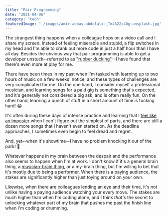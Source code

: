 ```yaml
---
title: "Pair Programming"
date: "2021-04-06"
category: "tech"
featuredImage: "./images/amir-abbas-abdolali-_Tm4622z4Dg-unsplash.jpg"
---
```


The strangest thing happens when a colleague hops on a video call and I share my screen. Instead of feeling miserable and stupid, a flip switches in my head and I'm able to crank out more code in just a half hour than I have all day. Besides the obvious way that pair programming is able to get a developer unstuck--referred to as ["rubber ducking"](https://en.wikipedia.org/wiki/Rubber_duck_debugging)--I have found that there's even more at play for me.

There have been times in my past when I'm tasked with learning up to two hours of music on a few weeks' notice, and these types of challenges are very complicated for me. On the one hand, I consider myself a professional musician, and learning songs for a paid gig is something that's expected, and it's generally not considered a big ask, and is often really fun. On the other hand, learning a bunch of stuff in a short amount of time is fucking hard! 😂

It's often during these days of intense practice and learning that I [feel like an imposter](https://en.wikipedia.org/wiki/Impostor_syndrome) when I can't figure out the simplest of parts, and there are still a dozen more songs that I haven't even started on. As the deadline approaches, I sometimes even begin to feel dread and regret.

And, yet--when it's showtime--I have no problem knocking it out of the park! 🎉

Whatever happens in my brain between the despair and the performance also seems to happen when I'm at work. I don't know if it's a general brain thing, a [musician-brain thing](https://www.ncbi.nlm.nih.gov/pmc/articles/PMC6740845/), or a my-brain thing, but I'm willing to bet that it's mostly due to being a performer. When there is a paying audience, the stakes are significantly higher than just toying around on your own.

Likewise, when there are colleagues lending an eye and their time, it's not unlike having a paying audience watching your every move. The stakes are much higher than when I'm coding alone, and I think _that's_ the secret to unlocking whatever part of my brain that pushes me past the finish line when I'm coding or drumming.
